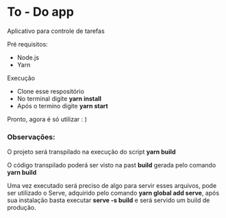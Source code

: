 # To - Do app

Aplicativo para controle de tarefas

Pré requisitos:
- Node.js
- Yarn

Execução

* Clone esse respositório
* No terminal digite __yarn install__
* Após o termino digite __yarn start__

Pronto, agora é só utilizar : )

### Observações:

O projeto será transpilado na execução do script __yarn build__

O código transpilado poderá ser visto na past __build__ gerada pelo comando __yarn build__

Uma vez executado será preciso de algo para servir esses arquivos,
pode ser utilizado o Serve, adquirido pelo comando __yarn global add serve__, após sua instalação basta executar __serve -s build__ e será servido um build de produção.

